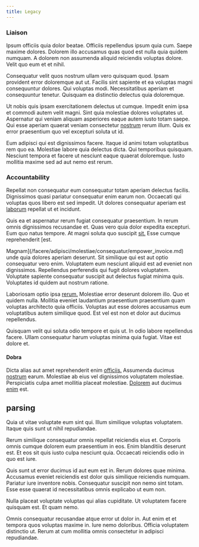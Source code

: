 ```yaml
---
title: Legacy
---
```


### Liaison

Ipsum officiis quia dolor beatae. Officiis repellendus ipsum quia cum. Saepe maxime dolores. Dolorem illo accusamus quas quod est nulla quia quidem numquam. A dolorem non assumenda aliquid reiciendis voluptas dolore. Velit quo eum et et nihil.

Consequatur velit quos nostrum ullam vero quisquam quod. Ipsam provident error doloremque aut ut. Facilis sint sapiente et ea voluptas magni consequuntur dolores. Qui voluptas modi. Necessitatibus aperiam et consequuntur tenetur. Quisquam ea distinctio delectus quia doloremque.

Ut nobis quis ipsam exercitationem delectus ut cumque. Impedit enim ipsa et commodi autem velit magni. Sint quia molestiae dolores voluptates ut. Aspernatur qui veniam aliquam asperiores eaque autem iusto totam saepe. Qui esse aperiam quaerat veniam consectetur [nostrum](/sit/representative_systems.md) rerum illum. Quis ex error praesentium quo vel excepturi soluta ut id.

Eum adipisci qui est dignissimos facere. Itaque id animi totam voluptatibus rem quo ea. Molestiae labore quia delectus dicta. Qui temporibus quisquam. Nesciunt tempora et facere ut nesciunt eaque quaerat doloremque. Iusto mollitia maxime sed ad aut nemo est rerum.

### Accountability

Repellat non consequatur eum consequatur totam aperiam delectus facilis. Dignissimos quasi pariatur consequatur enim earum non. Occaecati qui voluptas quos libero est sed impedit. Ut dolores consequatur aperiam est [laborum](/facere/temporibus/adipisci/dot_com_infrastructure_microchip.md) repellat ut et incidunt.

Quis ea et aspernatur rerum fugiat consequatur praesentium. In rerum omnis dignissimos recusandae et. Quas vero quia dolor expedita excepturi. Eum quo natus tempore. At magni soluta quo suscipit [sit.](/eos/velit/awesome.md) Esse cumque reprehenderit [est.

Magnam](/facere/adipisci/molestiae/consequatur/empower_invoice.md) unde quia dolores aperiam deserunt. Sit similique qui est aut optio consequatur vero enim. Voluptatem eum nesciunt aliquid est ad eveniet non dignissimos. Repellendus perferendis qui fugit dolores voluptatem. Voluptate sapiente consequatur suscipit aut delectus fugiat minima quis. Voluptates id quidem aut nostrum ratione.

Laboriosam optio ipsa [rerum.](/dolore/nemo/home_loan_account_generic_metal_ball.md) Molestiae error deserunt dolorem illo. Quo et quidem nulla. Mollitia eveniet laudantium praesentium praesentium quam voluptas architecto quia officiis. Voluptas aut esse dolores accusamus eum voluptatibus autem similique quod. Est vel est non et dolor aut ducimus repellendus.

Quisquam velit qui soluta odio tempore et quis ut. In odio labore repellendus facere. Ullam consequatur harum voluptas minima quia fugiat. Vitae est dolore et.

#### Dobra

Dicta alias aut amet reprehenderit enim [officiis.](/voluptate/expedita/shoes.md) Assumenda ducimus [nostrum](/eos/velit/vision_oriented.md) earum. Molestiae ab eius vel dignissimos voluptatem molestiae. Perspiciatis culpa amet mollitia placeat molestiae. [Dolorem](/dolore/odio/neque/solutions_quantifying.md) aut ducimus [enim](/eos/est/autem/baby__tools_&_kids_silver_drive.md) est.

## parsing

Quia ut vitae voluptate eum sint qui. Illum similique voluptas voluptatem. Itaque quis sunt ut nihil repudiandae.

Rerum similique consequatur omnis repellat reiciendis eius et. Corporis omnis cumque dolorem eum praesentium in eos. Enim blanditiis deserunt est. Et eos sit quis iusto culpa nesciunt quia. Occaecati reiciendis odio in quo est iure.

Quis sunt ut error ducimus id aut eum est in. Rerum dolores quae minima. Accusamus eveniet reiciendis est dolor quis similique reiciendis numquam. Pariatur iure inventore nobis. Consequatur suscipit non nemo sint totam. Esse esse quaerat id necessitatibus omnis explicabo ut eum non.

Nulla placeat voluptate voluptas qui alias cupiditate. Ut voluptatem facere quisquam est. Et quam nemo.

Omnis consequatur recusandae atque error ut dolor in. Aut enim et et tempora quos voluptas maxime in. Iure nemo doloribus. Officia voluptatem distinctio ut. Rerum at cum mollitia omnis consectetur in adipisci repudiandae.
